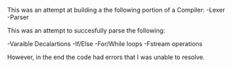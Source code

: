 This was an attempt at building a the following portion of a Compiler:
-Lexer
-Parser

This was an attempt to succesfully parse the following:

-Varaible Decalartions
-If/Else
-For/While loops
-Fstream operations

However, in the end the code had errors that I was unable to resolve. 
